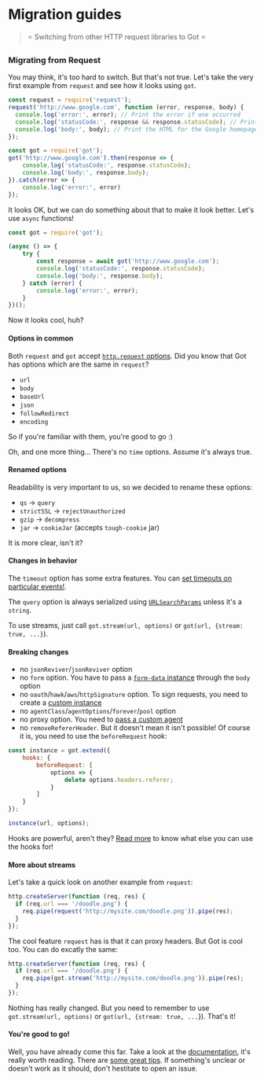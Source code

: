 # Migration guides

> :star: Switching from other HTTP request libraries to Got :star:

### Migrating from Request

You may think, it's too hard to switch. But that's not true. Let's take the very first example from `request` and see how it looks using `got`.

```js
const request = require('request');
request('http://www.google.com', function (error, response, body) {
  console.log('error:', error); // Print the error if one occurred
  console.log('statusCode:', response && response.statusCode); // Print the response status code if a response was received
  console.log('body:', body); // Print the HTML for the Google homepage.
});

const got = require('got');
got('http://www.google.com').then(response => {
	console.log('statusCode:', response.statusCode);
	console.log('body:', response.body);
}).catch(error => {
	console.log('error:', error)
});
```

It looks OK, but we can do something about that to make it look better. Let's use `async` functions!

```js
const got = require('got');

(async () => {
	try {
		const response = await got('http://www.google.com');
		console.log('statusCode:', response.statusCode);
		console.log('body:', response.body);
	} catch (error) {
		console.log('error:', error);
	}
})();
```

Now it looks cool, huh?

#### Options in common

Both `request` and `got` accept [`http.request` options](https://nodejs.org/api/http.html#http_http_request_options_callback).
Did you know that Got has options which are the same in `request`?

- `url`
- `body`
- `baseUrl`
- `json`
- `followRedirect`
- `encoding`

So if you're familiar with them, you're good to go :)

Oh, and one more thing... There's no `time` options. Assume it's always true.

#### Renamed options

Readability is very important to us, so we decided to rename these options:

- `qs` → `query`
- `strictSSL` → `rejectUnauthorized`
- `gzip` → `decompress`
- `jar` → `cookieJar` (accepts `tough-cookie` jar)

It is more clear, isn't it?

#### Changes in behavior

The `timeout` option has some extra features. You can [set timeouts on particular events!](readme.md#timeout).

The `query` option is always serialized using [`URLSearchParams`](https://developer.mozilla.org/en-US/docs/Web/API/URLSearchParams) unless it's a `string`.

To use streams, just call `got.stream(url, options)` or `got(url, {stream: true, ...}`).

#### Breaking changes

- no `jsonReviver`/`jsonReviver` option
- no `form` option. You have to pass a [`form-data` instance](https://github.com/form-data/form-data) through the `body` option
- no `oauth`/`hawk`/`aws`/`httpSignature` option. To sign requests, you need to create a [custom instance](advanced-creation.md#signing-requests)
- no `agentClass`/`agentOptions`/`forever`/`pool` option
- no proxy option. You need to [pass a custom agent](readme.md#proxies)
- no `removeRefererHeader`. But it doesn't mean it isn't possible! Of course it is, you need to use the `beforeRequest` hook:

```js
const instance = got.extend({
	hooks: {
		beforeRequest: [
			options => {
				delete options.headers.referer;
			}
		]
	}
});

instance(url, options);
```

Hooks are powerful, aren't they? [Read more](readme.md#hooks) to know what else you can use the hooks for!

#### More about streams

Let's take a quick look on another example from `request`:

```js
http.createServer(function (req, res) {
  if (req.url === '/doodle.png') {
    req.pipe(request('http://mysite.com/doodle.png')).pipe(res);
  }
});
```

The cool feature `request` has is that it can proxy headers. But Got is cool too. You can do excatly the same:

```js
http.createServer(function (req, res) {
  if (req.url === '/doodle.png') {
    req.pipe(got.stream('http://mysite.com/doodle.png')).pipe(res);
  }
});
```

Nothing has really changed. But you need to remember to use `got.stream(url, options)` or `got(url, {stream: true, ...`}). That's it!

#### You're good to go!

Well, you have already come this far. Take a look at the [documentation](readme.md#highlights), it's really worth reading. There are [some great tips](readme.md#aborting-the-request). If something's unclear or doesn't work as it should, don't hestitate to open an issue.
